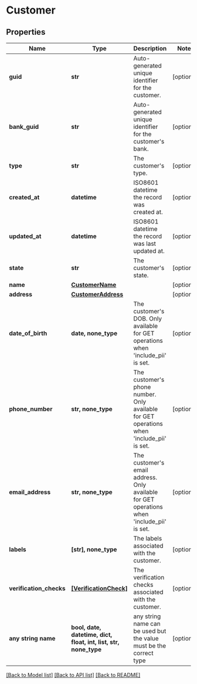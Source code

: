 # Customer


## Properties
Name | Type | Description | Notes
------------ | ------------- | ------------- | -------------
**guid** | **str** | Auto-generated unique identifier for the customer. | [optional] 
**bank_guid** | **str** | Auto-generated unique identifier for the customer&#39;s bank. | [optional] 
**type** | **str** | The customer&#39;s type. | [optional] 
**created_at** | **datetime** | ISO8601 datetime the record was created at. | [optional] 
**updated_at** | **datetime** | ISO8601 datetime the record was last updated at. | [optional] 
**state** | **str** | The customer&#39;s state. | [optional] 
**name** | [**CustomerName**](CustomerName.md) |  | [optional] 
**address** | [**CustomerAddress**](CustomerAddress.md) |  | [optional] 
**date_of_birth** | **date, none_type** | The customer&#39;s DOB. Only available for GET operations when &#39;include_pii&#39; is set. | [optional] 
**phone_number** | **str, none_type** | The customer&#39;s phone number. Only available for GET operations when &#39;include_pii&#39; is set. | [optional] 
**email_address** | **str, none_type** | The customer&#39;s email address. Only available for GET operations when &#39;include_pii&#39; is set. | [optional] 
**labels** | **[str], none_type** | The labels associated with the customer. | [optional] 
**verification_checks** | [**[VerificationCheck]**](VerificationCheck.md) | The verification checks associated with the customer. | [optional] 
**any string name** | **bool, date, datetime, dict, float, int, list, str, none_type** | any string name can be used but the value must be the correct type | [optional]

[[Back to Model list]](../README.md#documentation-for-models) [[Back to API list]](../README.md#documentation-for-api-endpoints) [[Back to README]](../README.md)


